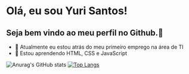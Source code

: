 # Olá, eu sou Yuri Santos!
## Seja bem vindo ao meu perfil no Github.👋


- 🔭 Atualmente eu estou atrás do meu primeiro emprego na área de TI
- 🌱 Estou aprendendo HTML, CSS e JavaScript

![Anurag's GitHub stats](https://github-readme-stats.vercel.app/api?username=yurisanclet&theme=tokyonight&show_icons=true)
[![Top Langs](https://github-readme-stats.vercel.app/api/top-langs/?username=yurisanclet&layout=compact)](https://github.com/anuraghazra/github-readme-stats)
